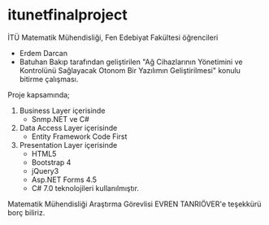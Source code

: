 # itunetfinalproject

İTÜ Matematik Mühendisliği, Fen Edebiyat Fakültesi öğrencileri
- Erdem Darcan
- Batuhan Bakıp
tarafından geliştirilen 
"Ağ Cihazlarının Yönetimini ve Kontrolünü Sağlayacak Otonom Bir Yazılımın Geliştirilmesi" 
konulu bitirme çalışması.

Proje kapsamında;
1. Business Layer içerisinde
   - Snmp.NET ve C#
2. Data Access Layer içerisinde
   - Entity Framework Code First 
3. Presentation Layer içerisinde
   - HTML5
   - Bootstrap 4
   - jQuery3
   - Asp.NET Forms 4.5
   - C# 7.0
teknolojileri kullanılmıştır.

Matematik Mühendisliği Araştırma Görevlisi EVREN TANRIÖVER'e teşekkürü borç biliriz.
